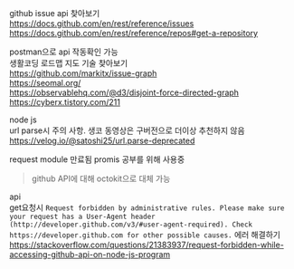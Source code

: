 github issue api 찾아보기  
https://docs.github.com/en/rest/reference/issues  
https://docs.github.com/en/rest/reference/repos#get-a-repository  

postman으로 api 작동확인 가능  
생활코딩 로드맵 지도 기술 찾아보기  
https://github.com/markitx/issue-graph  
https://seomal.org/  
https://observablehq.com/@d3/disjoint-force-directed-graph  
https://cyberx.tistory.com/211  



node js  
url parse시 주의 사항. 생코 동영상은 구버전으로 더이상 추천하지 않음  
https://velog.io/@satoshi25/url.parse-deprecated  

request module 만료됨 promis 공부를 위해 사용중  
> github API에 대해 octokit으로 대체 가능

api  
get요청시 `Request forbidden by administrative rules. Please make sure your request has a User-Agent header (http://developer.github.com/v3/#user-agent-required). Check https://developer.github.com for other possible causes.` 에러 해결하기  
https://stackoverflow.com/questions/21383937/request-forbidden-while-accessing-github-api-on-node-js-program

